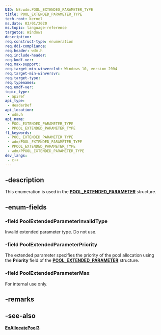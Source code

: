 ```yaml
---
UID: NE:wdm.POOL_EXTENDED_PARAMETER_TYPE
title: POOL_EXTENDED_PARAMETER_TYPE
tech.root: kernel
ms.date: 03/01/2020
ms.topic: language-reference
targetos: Windows
description: 
req.construct-type: enumeration
req.ddi-compliance: 
req.header: wdm.h
req.include-header: 
req.kmdf-ver: 
req.max-support: 
req.target-min-winverclnt: Windows 10, version 2004
req.target-min-winversvr: 
req.target-type: 
req.typenames: 
req.umdf-ver: 
topic_type:
 - apiref
api_type:
 - HeaderDef
api_location:
 - wdm.h
api_name:
 - POOL_EXTENDED_PARAMETER_TYPE
 - PPOOL_EXTENDED_PARAMETER_TYPE
f1_keywords:
 - POOL_EXTENDED_PARAMETER_TYPE
 - wdm/POOL_EXTENDED_PARAMETER_TYPE
 - PPOOL_EXTENDED_PARAMETER_TYPE
 - wdm/PPOOL_EXTENDED_PARAMETER_TYPE
dev_langs:
 - c++
---
```


## -description

This enumeration is used in the [**POOL_EXTENDED_PARAMETER**](ns-wdm-pool_extended_parameter.md) structure.

## -enum-fields

### -field PoolExtendedParameterInvalidType

Invalid extended parameter type. Do not use.

### -field PoolExtendedParameterPriority

The extended parameter specifies the priority of the pool allocation using the **Priority** field of the <a href="ns-wdm-pool_extended_parameter.md"><b>POOL_EXTENDED_PARAMETER</b></a> structure.

### -field PoolExtendedParameterMax

For internal use only.

## -remarks

## -see-also

[**ExAllocatePool3**](nf-wdm-exallocatepool3.md)

